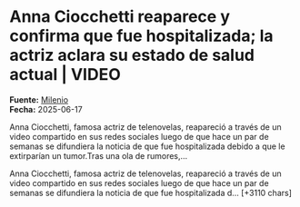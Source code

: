 # Anna Ciocchetti reaparece y confirma que fue hospitalizada; la actriz aclara su estado de salud actual | VIDEO

**Fuente:** [Milenio](https://www.milenio.com/espectaculos/famosos/anna-ciocchetti-reaparece-y-confirma-que-fue-hospitalizada)  
**Fecha:** 2025-06-17

Anna Ciocchetti, famosa actriz de telenovelas, reapareció a través de un video compartido en sus redes sociales luego de que hace un par de semanas se difundiera la noticia de que fue hospitalizada debido a que le extirparían un tumor.Tras una ola de rumores,…

Anna Ciocchetti, famosa actriz de telenovelas, reapareció a través de un video compartido en sus redes sociales luego de que hace un par de semanas se difundiera la noticia de que fue hospitalizada d… [+3110 chars]
